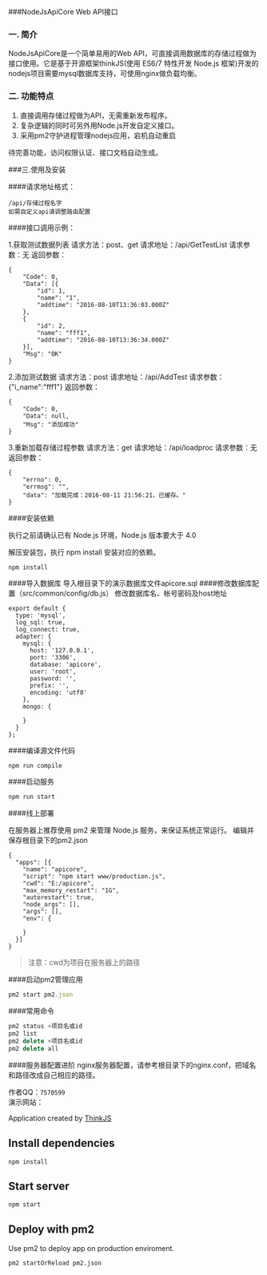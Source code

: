 ﻿###NodeJsApiCore Web API接口

### 一. 简介
NodeJsApiCore是一个简单易用的Web API，可直接调用数据库的存储过程做为接口使用。它是基于开源框架thinkJS(使用 ES6/7 特性开发 Node.js 框架)开发的nodejs项目需要mysql数据库支持，可使用nginx做负载均衡。

### 二. 功能特点

1. 直接调用存储过程做为API，无需重新发布程序。
2. 复杂逻辑的同时可另外用Node.js开发自定义接口。
3. 采用pm2守护进程管理nodejs应用，宕机自动重启

待完善功能，访问权限认证、接口文档自动生成。

###三.使用及安装


####请求地址格式：
```
/api/存储过程名字
如需自定义api请调整路由配置
```

####接口调用示例：

1.获取测试数据列表
请求方法：post、get
请求地址：/api/GetTestList
请求参数：无
返回参数：
```
{
	"Code": 0,
	"Data": [{
		"id": 1,
		"name": "1",
		"addtime": "2016-08-10T13:36:03.000Z"
	},
	{
		"id": 2,
		"name": "fff1",
		"addtime": "2016-08-10T13:36:34.000Z"
	}],
	"Msg": "OK"
}
```
2.添加测试数据
请求方法：post
请求地址：/api/AddTest
请求参数：{"i_name":"fff1"}
返回参数：
```
{
	"Code": 0,
	"Data": null,
	"Msg": "添加成功"
}
```
3.重新加载存储过程参数
请求方法：get
请求地址：/api/loadproc
请求参数：无
返回参数：
```
{
	"errno": 0,
	"errmsg": "",
	"data": "加载完成：2016-08-11 21:56:21，已缓存。"
}
```

####安装依赖

执行之前请确认已有 Node.js 环境，Node.js 版本要大于 4.0

解压安装包，执行 npm install 安装对应的依赖。
```
npm install

```
####导入数据库
导入根目录下的演示数据库文件apicore.sql
####修改数据库配置（src/common/config/db.js）
修改数据库名、帐号密码及host地址
```
export default {
  type: 'mysql',
  log_sql: true,
  log_connect: true,
  adapter: {
    mysql: {
      host: '127.0.0.1',
      port: '3306',
      database: 'apicore',
      user: 'root',
      password: '',
      prefix: '',
      encoding: 'utf8'
    },
    mongo: {

    }
  }
};
```
####编译源文件代码
```javascript
npm run compile
```
####启动服务
```javascript
npm run start
```

####线上部署

在服务器上推荐使用 pm2 来管理 Node.js 服务，来保证系统正常运行。
编辑并保存根目录下的pm2.json
```
{
  "apps": [{
    "name": "apicore",
    "script": "npm start www/production.js",
    "cwd": "E:/apicore",
    "max_memory_restart": "1G",
    "autorestart": true,
    "node_args": [],
    "args": [],
    "env": {

    }
  }]
}
```
>注意：cwd为项目在服务器上的路径

####启动pm2管理应用
```javascript
pm2 start pm2.json
```
####常用命令
```javascript
pm2 status +项目名或id
pm2 list
pm2 delete +项目名或id
pm2 delete all
```
####服务器配置进阶
nginx服务器配置，请参考根目录下的nginx.conf，把域名和路径改成自己相应的路径。

作者QQ：`7570599`    
演示网站：


Application created by [ThinkJS](http://www.thinkjs.org)

## Install dependencies

```
npm install
```

## Start server

```
npm start
```

## Deploy with pm2

Use pm2 to deploy app on production enviroment.

```
pm2 startOrReload pm2.json